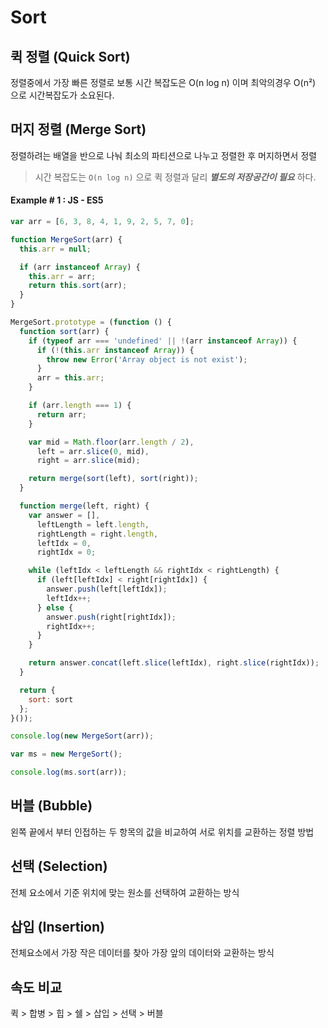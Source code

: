 # Sort

## 퀵 정렬 \(Quick Sort\)

정렬중에서 가장 빠른 정렬로 보통 시간 복잡도은 O(n log n) 이며 최악의경우 O(n²) 으로 시간복잡도가 소요된다.

## 머지 정렬 \(Merge Sort\)

정렬하려는 배열을 반으로 나눠 최소의 파티션으로 나누고 정렬한 후 머지하면서 정렬

> 시간 복잡도는 `O(n log n)` 으로 퀵 정렬과 달리 _**별도의 저장공간이 필요**_ 하다.

#### Example # 1 : JS - ES5

```javascript
var arr = [6, 3, 8, 4, 1, 9, 2, 5, 7, 0];

function MergeSort(arr) {
  this.arr = null;

  if (arr instanceof Array) {
    this.arr = arr;
    return this.sort(arr);
  }
}

MergeSort.prototype = (function () {
  function sort(arr) {
    if (typeof arr === 'undefined' || !(arr instanceof Array)) {
      if (!(this.arr instanceof Array)) {
        throw new Error('Array object is not exist');
      }
      arr = this.arr;
    }

    if (arr.length === 1) {
      return arr;
    }

    var mid = Math.floor(arr.length / 2),
      left = arr.slice(0, mid),
      right = arr.slice(mid);

    return merge(sort(left), sort(right));
  }

  function merge(left, right) {
    var answer = [], 
      leftLength = left.length, 
      rightLength = right.length,
      leftIdx = 0, 
      rightIdx = 0;

    while (leftIdx < leftLength && rightIdx < rightLength) {
      if (left[leftIdx] < right[rightIdx]) {
        answer.push(left[leftIdx]);
        leftIdx++;
      } else {
        answer.push(right[rightIdx]);
        rightIdx++;
      }
    }

    return answer.concat(left.slice(leftIdx), right.slice(rightIdx));
  }

  return {
    sort: sort
  };
}());
```

```javascript
console.log(new MergeSort(arr));
```

```javascript
var ms = new MergeSort();

console.log(ms.sort(arr));
```

## 버블 \(Bubble\)

왼쪽 끝에서 부터 인접하는 두 항목의 값을 비교하여 서로 위치를 교환하는 정렬 방법

## 선택 \(Selection\)

전체 요소에서 기준 위치에 맞는 원소를 선택하여 교환하는 방식

## 삽입 \(Insertion\)

전체요소에서 가장 작은 데이터를 찾아 가장 앞의 데이터와 교환하는 방식

## 속도 비교

퀵 &gt; 합병 &gt; 힙 &gt; 쉘 &gt; 삽입 &gt; 선택 &gt; 버블

